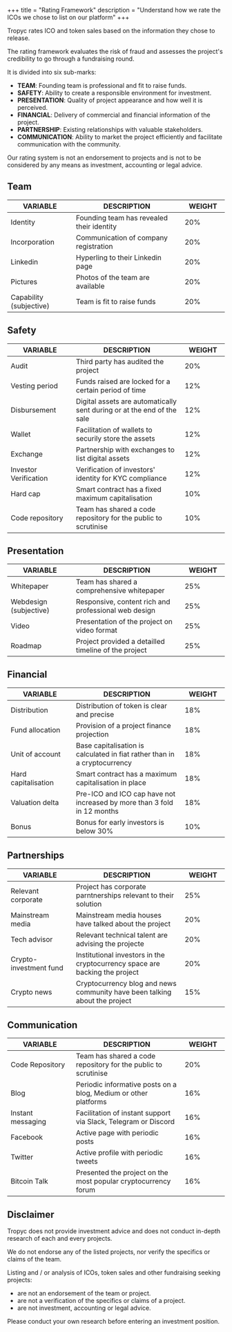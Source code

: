 +++
title = "Rating Framework"
description = "Understand how we rate the ICOs we chose to list on our platform"
+++

Tropyc rates ICO and token sales based on the information they chose to release. 

The rating framework evaluates the risk of fraud and assesses the project's credibility to go through a fundraising round.

It is divided into six sub-marks:

* **TEAM**: Founding team is professional and fit to raise funds.
* **SAFETY**: Ability to create a responsible environment for investment.
* **PRESENTATION**: Quality of project appearance and how well it is perceived.
* **FINANCIAL**: Delivery of commercial and financial information of the project.
* **PARTNERSHIP**: Existing relationships with valuable stakeholders.
* **COMMUNICATION**: Ability to market the project efficiently and facilitate communication with the community.

Our rating system is not an endorsement to projects and is not to be considered by any means as investment, accounting or legal advice.

## Team


<table class="table table-striped rf-table">
  <colgroup>
    <col style="width: 30%;">
    <col style="width: 50%;">
    <col style="width: 20%;">
  </colgroup>
  <thead>
    <tr>
      <th>VARIABLE</th>
      <th>DESCRIPTION</th>
      <th>WEIGHT</th>
    </tr>
  </thead>
  <tbody>
    <tr>
      <td>Identity</td>
      <td>Founding team has revealed their identity</td>
      <td>20%</td>
    </tr>
    <tr>
      <td>Incorporation</td>
      <td>Communication of company registration</td>
      <td>20%</td>
    </tr>
    <tr>
      <td>Linkedin</td>
      <td>Hyperling to their Linkedin page</td>
      <td>20%</td>
    </tr>
    <tr>
      <td>Pictures</td>
      <td>Photos of the team are available</td>
      <td>20%</td>
    </tr>
    <tr>
      <td>Capability (subjective)</td>
      <td>Team is fit to raise funds</td>
      <td>20%</td>
    </tr>
  </tbody>
</table>


## Safety

<table class="table table-striped rf-table">
  <colgroup>
    <col style="width: 30%;">
    <col style="width: 50%;">
    <col style="width: 20%;">
  </colgroup>
  <thead>
    <tr>
      <th>VARIABLE</th>
      <th>DESCRIPTION</th>
      <th>WEIGHT</th>
    </tr>
  </thead>
  <tbody>
    <tr>
      <td>Audit</td>
      <td>Third party has audited the project</td>
      <td>20%</td>
    </tr>
    <tr>
      <td>Vesting period</td>
      <td>Funds raised are locked for a certain period of time</td>
      <td>12%</td>
    </tr>
    <tr>
      <td>Disbursement</td>
      <td>Digital assets are automatically sent during or at the end of the sale</td>
      <td>12%</td>
    </tr>
    <tr>
      <td>Wallet</td>
      <td>Facilitation of wallets to securily store the assets</td>
      <td>12%</td>
    <tr>
      <td>Exchange</td>
      <td>Partnership with exchanges to list digital assets</td>
      <td>12%</td>
    </tr>
    <tr>
      <td>Investor Verification</td>
      <td>Verification of investors' identity for KYC compliance</td>
      <td>12%</td>
    </tr>
    <tr>
      <td>Hard cap</td>
      <td>Smart contract has a fixed maximum capitalisation </td>
      <td>10%</td>
    </tr>
    <tr>
      <td>Code repository</td>
      <td>Team has shared a code repository for the public to scrutinise</td>
      <td>10%</td>
    </tr>
  </tbody>
</table>

## Presentation

<table class="table table-striped rf-table">
  <colgroup>
    <col style="width: 30%;">
    <col style="width: 50%;">
    <col style="width: 20%;">
  </colgroup>
  <thead>
    <tr>
      <th>VARIABLE</th>
      <th>DESCRIPTION</th>
      <th>WEIGHT</th>
    </tr>
  </thead>
  <tbody>
    <tr>
      <td>Whitepaper</td>
      <td>Team has shared a comprehensive whitepaper</td>
      <td>25%</td>
    </tr>
    <tr>
      <td>Webdesign (subjective)</td>
      <td>Responsive, content rich and professional web design</td>
      <td>25%</td>
    </tr>
    <tr>
      <td>Video</td>
      <td>Presentation of the project on video format</td>
      <td>25%</td>
    </tr>
    <tr>
      <td>Roadmap</td>
      <td>Project provided a detailled timeline of the project</td>
      <td>25%</td>
    <tr>
    </tr>
  </tbody>
</table>

## Financial 

<table class="table table-striped rf-table">
  <colgroup>
    <col style="width: 30%;">
    <col style="width: 50%;">
    <col style="width: 20%;">
  </colgroup>
  <thead>
    <tr>
      <th>VARIABLE</th>
      <th>DESCRIPTION</th>
      <th>WEIGHT</th>
    </tr>
  </thead>
  <tbody>
    <tr>
      <td>Distribution</td>
      <td>Distribution of token is clear and precise</td>
      <td>18%</td>
    </tr>
    <tr>
      <td>Fund allocation</td>
      <td>Provision of a project finance projection</td>
      <td>18%</td>
    </tr>
    <tr>
      <td>Unit of account</td>
      <td>Base capitalisation is calculated in fiat rather than in a cryptocurrency</td>
      <td>18%</td>
    </tr>
    <tr>
      <td>Hard capitalisation</td>
      <td>Smart contract has a maximum capitalisation in place</td>
      <td>18%</td>
    </tr>
    <tr>
      <td>Valuation delta</td>
      <td>Pre-ICO and ICO cap have not increased by more than 3 fold in 12 months</td>
      <td>18%</td>
    </tr>
    <tr>
      <td>Bonus</td>
      <td>Bonus for early investors is below 30%</td>
      <td>10%</td>
    </tr>
  </tbody>
</table>


## Partnerships

<table class="table table-striped rf-table">
  <colgroup>
    <col style="width: 30%;">
    <col style="width: 50%;">
    <col style="width: 20%;">
  </colgroup>
  <thead>
    <tr>
      <th>VARIABLE</th>
      <th>DESCRIPTION</th>
      <th>WEIGHT</th>
    </tr>
  </thead>
  <tbody>
    <tr>
      <td>Relevant corporate</td>
      <td>Project has corporate parntnerships relevant to their solution</td>
      <td>25%</td>
    </tr>
    <tr>
      <td>Mainstream media</td>
      <td>Mainstream media houses have talked about the project</td>
      <td>20%</td>
    </tr>
    <tr>
      <td>Tech advisor</td>
      <td>Relevant technical talent are advising the projecte</td>
      <td>20%</td>
    </tr>
    <tr>
      <td>Crypto-investment fund</td>
      <td>Institutional investors in the cryptocurrency space are backing the project</td>
      <td>20%</td>
    </tr>
    <tr>
      <td>Crypto news</td>
      <td>Cryptocurrency blog and news community have been talking about the project</td>
      <td>15%</td>
    </tr>
  </tbody>
</table>

## Communication

<table class="table table-striped rf-table">
  <colgroup>
    <col style="width: 30%;">
    <col style="width: 50%;">
    <col style="width: 20%;">
  </colgroup>
  <thead>
    <tr>
      <th>VARIABLE</th>
      <th>DESCRIPTION</th>
      <th>WEIGHT</th>
    </tr>
  </thead>
  <tbody>
    <tr>
      <td>Code Repository</td>
      <td>Team has shared a code repository for the public to scrutinise</td>
      <td>20%</td>
    </tr>
    <tr>
      <td>Blog</td>
      <td>Periodic informative posts on a blog, Medium or other platforms</td>
      <td>16%</td>
    </tr>
    <tr>
      <td>Instant messaging</td>
      <td>Facilitation of instant support via Slack, Telegram or Discord</td>
      <td>16%</td>
    </tr>
    <tr>
      <td>Facebook</td>
      <td>Active page with periodic posts</td>
      <td>16%</td>
    </tr>
    <tr>
      <td>Twitter</td>
      <td>Active profile with periodic tweets</td>
      <td>16%</td>
    </tr>
    <tr>
      <td>Bitcoin Talk</td>
      <td>Presented the project on the most popular cryptocurrency forum</td>
      <td>16%</td>
    </tr>
  </tbody>
</table>


## Disclaimer

Tropyc does not provide investment advice and does not conduct in-depth research of each and every projects.

We do not endorse any of the listed projects, nor verify the specifics or claims of the team.

Listing and / or analysis of ICOs, token sales and other fundraising seeking projects:

* are not an endorsement of the team or project.
* are not a verification of the specifics or claims of a project.
* are not investment, accounting or legal advice.

Please conduct your own research before entering an investment position.








